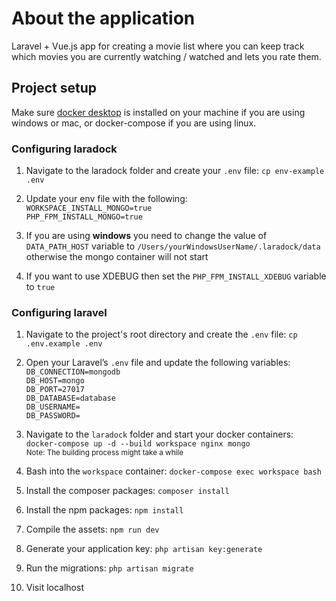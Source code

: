 # About the application
Laravel + Vue.js app for creating a movie list where you can keep track which movies you are currently watching / watched and lets you rate them.

## Project setup
Make sure [docker desktop](https://www.docker.com/products/docker-desktop "Docker dekstop") is installed on your machine if you are using windows or mac, or docker-compose if you are using linux.

### Configuring laradock
1. Navigate to the laradock folder and create your ```.env``` file: ``` cp env-example .env ```

2. Update your env file with the following:  
   ``` WORKSPACE_INSTALL_MONGO=true ```  
   ``` PHP_FPM_INSTALL_MONGO=true ```  
3. If you are using <b>windows</b> you need to change the value of ```DATA_PATH_HOST``` variable to ```/Users/yourWindowsUserName/.laradock/data``` otherwise the mongo container will not start

4. If you want to use XDEBUG then set the ```PHP_FPM_INSTALL_XDEBUG``` variable to ```true```

### Configuring laravel
1. Navigate to the project's root directory and create the ```.env``` file: ``` cp .env.example .env ```

2. Open your Laravel’s ```.env``` file and update the following variables:  
   ``` DB_CONNECTION=mongodb ```  
   ``` DB_HOST=mongo ```  
   ``` DB_PORT=27017 ```  
   ``` DB_DATABASE=database ```  
   ``` DB_USERNAME= ```  
   ``` DB_PASSWORD= ```  

3. Navigate to the ```laradock``` folder and start your docker containers: ``` docker-compose up -d --build workspace nginx mongo ```  
   <sub>Note: The building process might take a while</sub>

4. Bash into the ```workspace``` container: ```docker-compose exec workspace bash```

5. Install the composer packages: ``` composer install ```

6. Install the npm packages:
   ``` npm install ```  
7. Compile the assets: ``` npm run dev ```

8. Generate your application key: ```php artisan key:generate ```

9. Run the migrations: ``` php artisan migrate ```

10. Visit localhost

